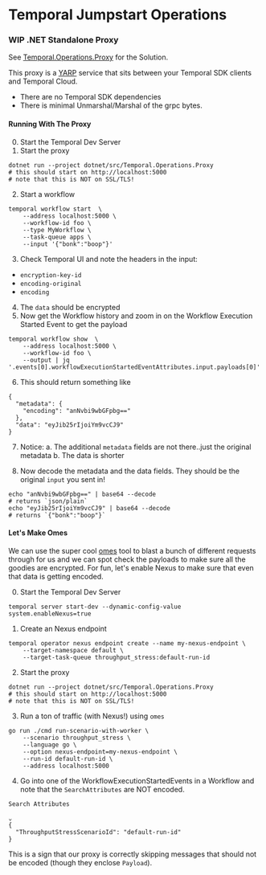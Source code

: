 # Temporal Jumpstart Operations

### **WIP** .NET Standalone Proxy

See [Temporal.Operations.Proxy](/dotnet) for the Solution.

This proxy is a [YARP](https://learn.microsoft.com/en-us/aspnet/core/fundamentals/servers/yarp/yarp-overview?view=aspnetcore-9.0) service that sits between your Temporal SDK clients and Temporal Cloud.

* There are no Temporal SDK dependencies
* There is minimal Unmarshal/Marshal of the grpc bytes.


#### Running With The Proxy

0. Start the Temporal Dev Server
1. Start the proxy 
```
dotnet run --project dotnet/src/Temporal.Operations.Proxy
# this should start on http://localhost:5000
# note that this is NOT on SSL/TLS!
```

2. Start a workflow
```
temporal workflow start  \
	--address localhost:5000 \
	--workflow-id foo \
	--type MyWorkflow \
	--task-queue apps \
	--input '{"bonk":"boop"}'
```
3. Check Temporal UI and note the headers in the input:
* `encryption-key-id`
* `encoding-original`
* `encoding`

4. The `data` should be encrypted 
5. Now get the Workflow history and zoom in on the Workflow Execution Started Event to get the payload 
```
temporal workflow show  \
	--address localhost:5000 \
	--workflow-id foo \
	--output | jq '.events[0].workflowExecutionStartedEventAttributes.input.payloads[0]'
```
6. This should return something like
```
{
  "metadata": {
    "encoding": "anNvbi9wbGFpbg=="
  },
  "data": "eyJib25rIjoiYm9vcCJ9"
}
```
7. Notice:
	a. The additional `metadata` fields are not there..just the original metadata
	b. The data is shorter

8. Now decode the metadata and the data fields. They should be 
the original `input` you sent in!
```
echo "anNvbi9wbGFpbg==" | base64 --decode
# returns `json/plain`
echo "eyJib25rIjoiYm9vcCJ9" | base64 --decode
# returns `{"bonk":"boop"}`
```

#### Let's Make Omes

We can use the super cool [omes](https://github.com/temporalio/omes) tool to blast a bunch of different requests through for us and we can spot check the payloads to make sure all the goodies are 
encrypted. For fun, let's enable Nexus to make sure that even that data is getting encoded.


0. Start the Temporal Dev Server
```
temporal server start-dev --dynamic-config-value system.enableNexus=true
```

1. Create an Nexus endpoint
```
temporal operator nexus endpoint create --name my-nexus-endpoint \
	--target-namespace default \
	--target-task-queue throughput_stress:default-run-id
```

2. Start the proxy 
```
dotnet run --project dotnet/src/Temporal.Operations.Proxy
# this should start on http://localhost:5000
# note that this is NOT on SSL/TLS!
```

3. Run a ton of traffic (with Nexus!) using `omes`
```
go run ./cmd run-scenario-with-worker \
	--scenario throughput_stress \
	--language go \
	--option nexus-endpoint=my-nexus-endpoint \
	--run-id default-run-id \
	--address localhost:5000
```

4. Go into one of the WorkflowExecutionStartedEvents in a Workflow and note that the `SearchAttributes` are NOT encoded.
```
Search Attributes

⌄
{
  "ThroughputStressScenarioId": "default-run-id"
}
```
This is a sign that our proxy is correctly skipping messages that should not be encoded (though they enclose `Payload`).

